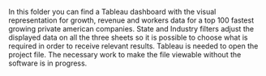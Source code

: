 In this folder you can find a Tableau dashboard with the visual representation for growth, revenue and workers data for a top 100 fastest growing private american companies. State and Industry filters adjust the displayed data on all the three sheets so it is possible to choose what is required in order to receive relevant results. Tableau is needed to open  the project file. The necessary work to make the file viewable without the software is in progress.
